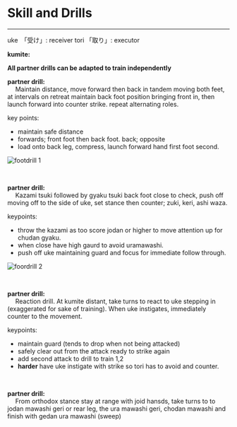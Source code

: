 # Skill and Drills
---

uke　「受け」: receiver
tori 「取り」: executor


**kumite:**

**All partner drills can be adapted to train independently**

**partner drill:<br>**
&emsp; Maintain distance, move forward then back in tandem moving both feet, at intervals on retreat maintain back foot position bringing front in, then launch forward into counter strike. repeat alternating roles.

key points:<br>
- maintain safe distance <br>
- forwards; front foot then back foot. back; opposite <br>
- load onto back leg, compress, launch forward hand first foot second. <br>

![footdrill 1](/priv/images/footdrill-1.png)

<br>

**partner drill: <br>** 
&emsp; Kazami tsuki followed by gyaku tsuki back foot close to check, push off moving off to the side of uke, set stance then counter; zuki, keri, ashi waza.

keypoints:<br>
- throw the kazami as too score jodan or higher to move attention up for chudan gyaku.<br>
- when close have high gaurd to avoid uramawashi.<br>
- push off uke maintaining guard and focus for immediate follow through.<br>

![foordrill 2](/priv/images/footdrill-2.png)

<br>

**partner drill: <br>**
&emsp; Reaction drill. At kumite distant, take turns to react to uke stepping in (exaggerated for sake of training). When uke instigates, immediately counter to the movement.

keypoints:<br>
- maintain guard (tends to drop when not being attacked)<br>
- safely clear out from the attack ready to strike again <br>
- add second attack to drill to train 1,2
- **harder** have uke instigate with strike so tori has to avoid and counter.

<br>

**partner drill: <br>** 
&emsp; From orthodox stance stay at range with joid hansds, take turns to to jodan mawashi geri or rear leg, the ura mawashi geri, chodan mawashi and finish with gedan ura mawashi (sweep)  
